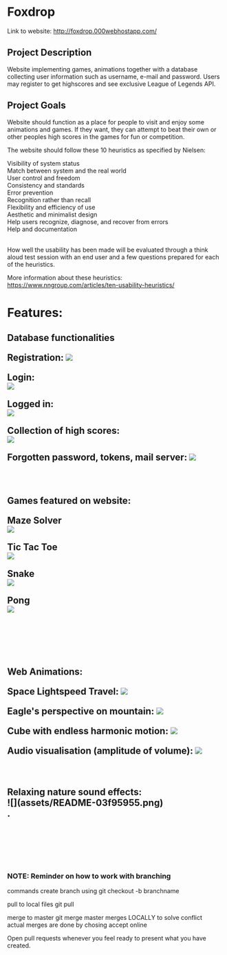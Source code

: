 # Foxdrop
Link to website:
http://foxdrop.000webhostapp.com/

## Project Description
Website implementing games, animations together with a database collecting user information such as username, e-mail and password. Users may register to get highscores and see exclusive League of Legends API.

## Project Goals
Website should function as a place for people to visit and enjoy some animations and games. If they want, they can attempt to beat their own or other peoples high scores in the games for fun or competition.

The website should follow these 10 heuristics as specified by Nielsen:

Visibility of system status <br>
Match between system and the real world <br>
User control and freedom <br>
Consistency and standards <br>
Error prevention <br>
Recognition rather than recall <br>
Flexibility and efficiency of use <br>
Aesthetic and minimalist design <br>
Help users recognize, diagnose, and recover from errors <br>
Help and documentation <br>
<br>

How well the usability has been made will be evaluated through a think aloud test session with an end user and a few questions prepared for each of the heuristics. <br>

More information about these heuristics: <br>
https://www.nngroup.com/articles/ten-usability-heuristics/

<h1> Features:


<h2> Database functionalities

Registration:
![](assets/README-89edb556.PNG)


Login: <br>
![](assets/README-79218f64.PNG)

Logged in: <br>
![](assets/README-759211cd.png)

Collection of high scores: <br>
![](assets/README-217e2d5a.PNG)


Forgotten password, tokens, mail server:
![](assets/README-dca6d69b.PNG)

<br>

<h2> Games featured on website:

Maze Solver <br>![](assets/README-a23915d8.jpg)

Tic Tac Toe <br>
![](assets/README-2413b152.png)

Snake <br>
![](assets/README-1a481945.jpg)

Pong <br>
![](assets/README-e1c635d6.png)

<br>
<br>
<br>

<h2> Web Animations:

Space Lightspeed Travel:
![](assets/README-d9c65a14.PNG)

Eagle's perspective on mountain:
![](assets/README-1136a290.PNG)

Cube with endless harmonic motion:
![](assets/README-c0c6689c.png)

Audio visualisation (amplitude of volume):
![](assets/README-11f84947.png)


<br>
<br>
Relaxing nature sound effects: <br>
![](assets/README-03f95955.png)

<br>
.
<br>
<br>
<br>
<br>
<br>

### NOTE: Reminder on how to work with branching

commands
create branch using     git checkout -b branchname

pull to local files     git pull

merge to master         git merge master      merges LOCALLY to solve conflict  
actual merges are done by chosing accept online

Open pull requests whenever you feel ready to present what you have created.
